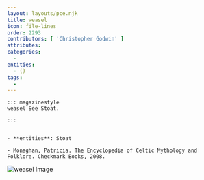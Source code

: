 ```yaml
---
layout: layouts/pce.njk
title: weasel
icon: file-lines
order: 2293
contributors: [ 'Christopher Godwin' ]
attributes:
categories:
  - 
entities:
  - ()
tags:
  - 
---
```

``` tab [group1:Info]
::: magazinestyle
weasel See Stoat.

:::
```
``` tab [group1:Attributes]
```
``` tab [group1:Entities]
- **entities**: Stoat
```
``` tab [group1:Sources]
- Monaghan, Patricia. The Encyclopedia of Celtic Mythology and Folklore. Checkmark Books, 2008.
```
![weasel Image](https://upload.wikimedia.org/wikipedia/commons/thumb/4/4d/Weasels_together.jpg/1200px-Weasels_together.jpg)
